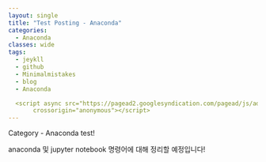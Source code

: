 ```yaml
---
layout: single
title: "Test Posting - Anaconda"
categories:
  - Anaconda
classes: wide
tags:
  - jeykll
  - github
  - Minimalmistakes
  - blog
  - Anaconda

  <script async src="https://pagead2.googlesyndication.com/pagead/js/adsbygoogle.js?client=ca-pub-4870917797352744"
       crossorigin="anonymous"></script>  
---
```


Category - Anaconda test!

anaconda 및 jupyter notebook 명령어에 대해 정리할 예정입니다!
